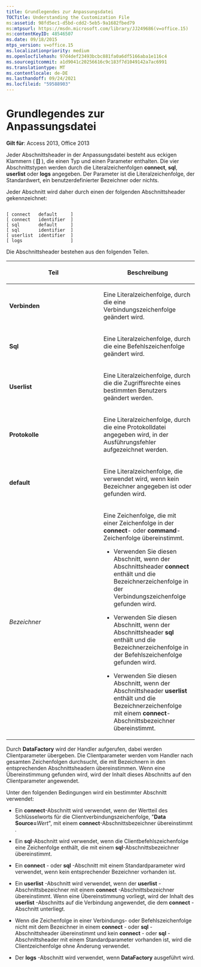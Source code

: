```yaml
---
title: Grundlegendes zur Anpassungsdatei
TOCTitle: Understanding the Customization File
ms:assetid: 98fd5ec1-d5bd-cdd2-5eb5-9a1682fbed79
ms:mtpsurl: https://msdn.microsoft.com/library/JJ249686(v=office.15)
ms:contentKeyID: 48546507
ms.date: 09/18/2015
mtps_version: v=office.15
ms.localizationpriority: medium
ms.openlocfilehash: 97d4def23493bcbc881fa0a6df5166aba1e116c4
ms.sourcegitcommit: a1d9041c20256616c9c183f7d1049142a7ac6991
ms.translationtype: MT
ms.contentlocale: de-DE
ms.lasthandoff: 09/24/2021
ms.locfileid: "59588903"
---
```

# <a name="understanding-the-customization-file"></a>Grundlegendes zur Anpassungsdatei


**Gilt für**: Access 2013, Office 2013

Jeder Abschnittsheader in der Anpassungsdatei besteht aus eckigen Klammern ( **\[\]** ), die einen Typ und einen Parameter enthalten. Die vier Abschnittstypen werden durch die Literalzeichenfolgen **connect**, **sql**, **userlist** oder **logs** angegeben. Der Parameter ist die Literalzeichenfolge, der Standardwert, ein benutzerdefinierter Bezeichner oder nichts.

Jeder Abschnitt wird daher durch einen der folgenden Abschnittsheader gekennzeichnet:

```text 
 
[ connect   default     ]
[ connect   identifier  ]
[ sql       default     ]
[ sql       identifier  ]
[ userlist  identifier  ]
[ logs                  ]
```

Die Abschnittsheader bestehen aus den folgenden Teilen.

<table>
<colgroup>
<col style="width: 50%" />
<col style="width: 50%" />
</colgroup>
<thead>
<tr class="header">
<th><p>Teil</p></th>
<th><p>Beschreibung</p></th>
</tr>
</thead>
<tbody>
<tr class="odd">
<td><p><strong>Verbinden</strong></p></td>
<td><p>Eine Literalzeichenfolge, durch die eine Verbindungszeichenfolge geändert wird.</p></td>
</tr>
<tr class="even">
<td><p><strong>Sql</strong></p></td>
<td><p>Eine Literalzeichenfolge, durch die eine Befehlszeichenfolge geändert wird.</p></td>
</tr>
<tr class="odd">
<td><p><strong>Userlist</strong></p></td>
<td><p>Eine Literalzeichenfolge, durch die die Zugriffsrechte eines bestimmten Benutzers geändert werden.</p></td>
</tr>
<tr class="even">
<td><p><strong>Protokolle</strong></p></td>
<td><p>Eine Literalzeichenfolge, durch die eine Protokolldatei angegeben wird, in der Ausführungsfehler aufgezeichnet werden.</p></td>
</tr>
<tr class="odd">
<td><p><strong>default</strong></p></td>
<td><p>Eine Literalzeichenfolge, die verwendet wird, wenn kein Bezeichner angegeben ist oder gefunden wird.</p></td>
</tr>
<tr class="even">
<td><p><em>Bezeichner</em></p></td>
<td><p>Eine Zeichenfolge, die mit einer Zeichenfolge in der <strong>connect</strong>- oder <strong>command</strong>-Zeichenfolge übereinstimmt.</p>
<p></p>
<ul>
<li><p>Verwenden Sie diesen Abschnitt, wenn der Abschnittsheader <strong>connect</strong> enthält und die Bezeichnerzeichenfolge in der Verbindungszeichenfolge gefunden wird.</p></li>
<li><p>Verwenden Sie diesen Abschnitt, wenn der Abschnittsheader <strong>sql</strong> enthält und die Bezeichnerzeichenfolge in der Befehlszeichenfolge gefunden wird.</p></li>
<li><p>Verwenden Sie diesen Abschnitt, wenn der Abschnittsheader <strong>userlist</strong> enthält und die Bezeichnerzeichenfolge mit einem <strong>connect</strong>-Abschnittsbezeichner übereinstimmt.</p></li>
</ul>
<p></p></td>
</tr>
</tbody>
</table>


Durch **DataFactory** wird der Handler aufgerufen, dabei werden Clientparameter übergeben. Die Clientparameter werden vom Handler nach gesamten Zeichenfolgen durchsucht, die mit Bezeichnern in den entsprechenden Abschnittsheadern übereinstimmen. Wenn eine Übereinstimmung gefunden wird, wird der Inhalt dieses Abschnitts auf den Clientparameter angewendet.

Unter den folgenden Bedingungen wird ein bestimmter Abschnitt verwendet:

  - Ein **connect**-Abschnitt wird verwendet, wenn der Wertteil des Schlüsselworts für die Clientverbindungszeichenfolge, "**Data Source=**_Wert_", mit einem **connect**-Abschnittsbezeichner übereinstimmt *.*

  - Ein **sql**-Abschnitt wird verwendet, wenn die Clientbefehlszeichenfolge eine Zeichenfolge enthält, die mit einem **sql**-Abschnittsbezeichner übereinstimmt.

  - Ein **connect** - oder **sql** -Abschnitt mit einem Standardparameter wird verwendet, wenn kein entsprechender Bezeichner vorhanden ist.

  - Ein **userlist** -Abschnitt wird verwendet, wenn der **userlist** -Abschnittsbezeichner mit einem **connect** -Abschnittsbezeichner übereinstimmt. Wenn eine Übereinstimmung vorliegt, wird der Inhalt des **userlist** -Abschnitts auf die Verbindung angewendet, die dem **connect** -Abschnitt unterliegt.

  - Wenn die Zeichenfolge in einer Verbindungs- oder Befehlszeichenfolge nicht mit dem Bezeichner in einem **connect** - oder **sql** -Abschnittsheader übereinstimmt und kein **connect** - oder **sql** -Abschnittsheader mit einem Standardparameter vorhanden ist, wird die Clientzeichenfolge ohne Änderung verwendet.

  - Der **logs** -Abschnitt wird verwendet, wenn **DataFactory** ausgeführt wird.


